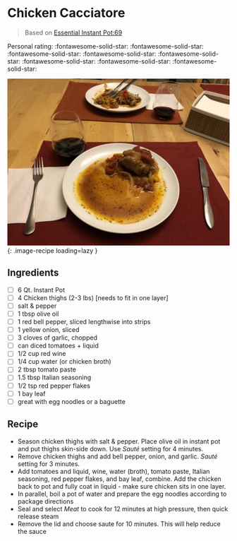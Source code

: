 # Chicken Cacciatore

> Based on [Essential Instant Pot:69](https://smile.amazon.com/Essential-Instant-Pot-Cookbook-Foolproof/dp/0399580883/ref=sr_1_1_sspa?ie=UTF8&qid=1516461807&sr=8-1-spons&keywords=essential+instant+pot&psc=1)

<!-- {cts} rating=5; (User can specify rating on scale of 1-5) -->
Personal rating: :fontawesome-solid-star: :fontawesome-solid-star: :fontawesome-solid-star: :fontawesome-solid-star: :fontawesome-solid-star: :fontawesome-solid-star: :fontawesome-solid-star: :fontawesome-solid-star:
<!-- {cte} -->

<!-- {cts} name_image=chicken_cacciatore.jpg; (User can specify image name) -->
![chicken_cacciatore.jpg](./chicken_cacciatore.jpg){: .image-recipe loading=lazy }
<!-- {cte} -->

## Ingredients

* [ ] 6 Qt. Instant Pot
* [ ] 4 Chicken thighs (2-3 lbs) [needs to fit in one layer]
* [ ] salt & pepper
* [ ] 1 tbsp olive oil
* [ ] 1 red bell pepper, sliced lengthwise into strips
* [ ] 1 yellow onion, sliced
* [ ] 3 cloves of garlic, chopped
* [ ] can diced tomatoes + liquid
* [ ] 1/2 cup red wine
* [ ] 1/4 cup water (or chicken broth)
* [ ] 2 tbsp tomato paste
* [ ] 1.5 tbsp Italian seasoning
* [ ] 1/2 tsp red pepper flakes
* [ ] 1 bay leaf
* [ ] great with egg noodles or a baguette

## Recipe

* Season chicken thighs with salt & pepper. Place olive oil in instant pot and put thighs skin-side down. Use *Sauté* setting for 4 minutes.
* Remove chicken thighs and add bell pepper, onion, and garlic. *Sauté* setting for 3 minutes.
* Add tomatoes and liquid, wine, water (broth), tomato paste, Italian seasoning, red pepper flakes, and bay leaf, combine. Add the chicken back to pot and fully coat in liquid - make sure chicken sits in one layer.
* In parallel, boil a pot of water and prepare the egg noodles according to package directions
* Seal and select *Meat* to cook for 12 minutes at high pressure, then quick release steam
* Remove the lid and choose saute for 10 minutes. This will help reduce the sauce
